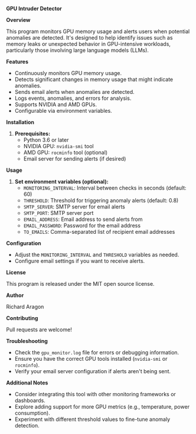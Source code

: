 **GPU Intruder Detector**

**Overview**

This program monitors GPU memory usage and alerts users when potential anomalies are detected. It's designed to help identify issues such as memory leaks or unexpected behavior in GPU-intensive workloads, particularly those involving large language models (LLMs).

**Features**

- Continuously monitors GPU memory usage.
- Detects significant changes in memory usage that might indicate anomalies.
- Sends email alerts when anomalies are detected.
- Logs events, anomalies, and errors for analysis.
- Supports NVIDIA and AMD GPUs.
- Configurable via environment variables.

**Installation**

1. **Prerequisites:**
    - Python 3.6 or later
    - NVIDIA GPU: `nvidia-smi` tool
    - AMD GPU: `rocminfo` tool (optional)
    - Email server for sending alerts (if desired)

**Usage**

1. **Set environment variables (optional):**
   - `MONITORING_INTERVAL`: Interval between checks in seconds (default: 60)
   - `THRESHOLD`: Threshold for triggering anomaly alerts (default: 0.8)
   - `SMTP_SERVER`: SMTP server for email alerts
   - `SMTP_PORT`: SMTP server port
   - `EMAIL_ADDRESS`: Email address to send alerts from
   - `EMAIL_PASSWORD`: Password for the email address
   - `TO_EMAILS`: Comma-separated list of recipient email addresses

**Configuration**

- Adjust the `MONITORING_INTERVAL` and `THRESHOLD` variables as needed.
- Configure email settings if you want to receive alerts.

**License**

This program is released under the MIT open source license.

**Author**

Richard Aragon

**Contributing**

Pull requests are welcome!

**Troubleshooting**

- Check the `gpu_monitor.log` file for errors or debugging information.
- Ensure you have the correct GPU tools installed (`nvidia-smi` or `rocminfo`).
- Verify your email server configuration if alerts aren't being sent.

**Additional Notes**

- Consider integrating this tool with other monitoring frameworks or dashboards.
- Explore adding support for more GPU metrics (e.g., temperature, power consumption).
- Experiment with different threshold values to fine-tune anomaly detection.
